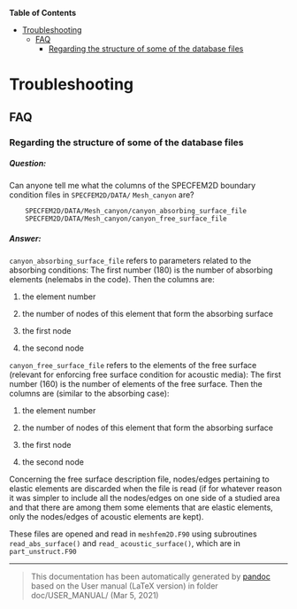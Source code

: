 **Table of Contents**

-   [Troubleshooting](#troubleshooting)
    -   [FAQ](#faq)
        -   [Regarding the structure of some of the database files](#regarding-the-structure-of-some-of-the-database-files)

Troubleshooting
===============

FAQ
---

### Regarding the structure of some of the database files

##### Question:

Can anyone tell me what the columns of the SPECFEM2D boundary condition files in `SPECFEM2D/DATA/`
`Mesh_canyon` are?

        SPECFEM2D/DATA/Mesh_canyon/canyon_absorbing_surface_file
        SPECFEM2D/DATA/Mesh_canyon/canyon_free_surface_file

##### Answer:

`canyon_absorbing_surface_file` refers to parameters related to the absorbing conditions: The first number (180) is the number of absorbing elements (nelemabs in the code). Then the columns are:

1.  the element number

2.  the number of nodes of this element that form the absorbing surface

3.  the first node

4.  the second node

`canyon_free_surface_file` refers to the elements of the free surface (relevant for enforcing free surface condition for acoustic media): The first number (160) is the number of elements of the free surface. Then the columns are (similar to the absorbing case):

1.  the element number

2.  the number of nodes of this element that form the absorbing surface

3.  the first node

4.  the second node

Concerning the free surface description file, nodes/edges pertaining to elastic elements are discarded when the file is read (if for whatever reason it was simpler to include all the nodes/edges on one side of a studied area and that there are among them some elements that are elastic elements, only the nodes/edges of acoustic elements are kept).

These files are opened and read in `meshfem2D.F90` using subroutines `read_abs_surface()` and `read_`
`acoustic_surface()`, which are in `part_unstruct.F90`

-----
> This documentation has been automatically generated by [pandoc](http://www.pandoc.org)
> based on the User manual (LaTeX version) in folder doc/USER_MANUAL/
> (Mar  5, 2021)


